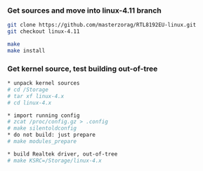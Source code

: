 ### Get sources and move into linux-4.11 branch
```sh
git clone https://github.com/masterzorag/RTL8192EU-linux.git
git checkout linux-4.11

make
make install
```

### Get kernel source, test building out-of-tree
```sh
* unpack kernel sources
# cd /Storage
# tar xf linux-4.x
# cd linux-4.x

* import running config
# zcat /proc/config.gz > .config
# make silentoldconfig
* do not build: just prepare
# make modules_prepare

* build Realtek driver, out-of-tree
# make KSRC=/Storage/linux-4.x
```
